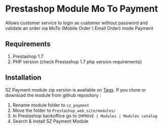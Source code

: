 # Prestashop Module Mo To Payment

Allows customer service to login as customer without password and validate an order via MoTo (Mobile Order \ Email Order) mode Payment

## Requirements

1. Prestashop 1.7
2. PHP version (check Prestashop 1.7 php version requirements)

## Installation

SZ Payment module zip version is available on [Tags](https://github.com/zekrisaif/sz_payment/tags).
If you clone or download the module from github repository :
1. Rename module folder to `sz_payment`
2. Move the folder to `Prestashop_web_site/modules/`
3. In Prestashop backoffice go to `IMPROVE | Modules | Modules catalog`
4. Search & install SZ Payment Module